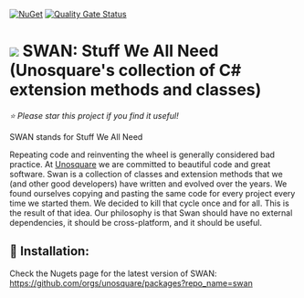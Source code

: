 [![NuGet](https://img.shields.io/nuget/dt/Unosquare.Swan.svg)](https://www.nuget.org/packages/Unosquare.Swan)
[![Quality Gate Status](https://sonarcloud.io/api/project_badges/measure?project=unosquare_swan&metric=alert_status)](https://sonarcloud.io/summary/new_code?id=unosquare_swan)

# <img src="https://github.com/unosquare/swan/raw/master/swan-logo-32.png"></img> SWAN: Stuff We All Need (Unosquare's collection of C# extension methods and classes)

*:star: Please star this project if you find it useful!*

SWAN stands for Stuff We All Need

Repeating code and reinventing the wheel is generally considered bad practice. At [Unosquare](https://www.unosquare.com) we are committed to beautiful code and great software. Swan is a collection of classes and extension methods that we (and other good developers) have written and evolved over the years. We found ourselves copying and pasting the same code for every project every time we started them. We decided to kill that cycle once and for all. This is the result of that idea. Our philosophy is that Swan should have no external dependencies, it should be cross-platform, and it should be useful.

## 💾 Installation:

Check the Nugets page for the latest version of SWAN: https://github.com/orgs/unosquare/packages?repo_name=swan
